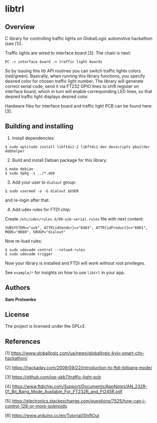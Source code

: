 # libtrl

## Overview

C library for controlling traffic lights on GlobalLogic automotive hackathon
(see [1]).

Traffic lights are wired to interface board [3]. The chain is next:

    PC -> interface board -> traffic light boards

So by issuing this lib API routines you can switch traffic lights colors
(red/green). Basically, when running this library functions, you specify
desired color for chosen traffic light number. The library will generate
correct serial code, send it via FT232 GPIO lines to shift register on
interface board, which in turn will enable corresponding LED lines, so that
desired traffic light displays desired color.

Hardware files for interface board and traffic light PCB can be found here: [3].

## Building and installing

1. Install dependencies:

```
$ sudo aptitude install libftdi1-2 libftdi1-dev devscripts pbuilder debhelper
```

2. Build and install Debian package for this library:

```
$ make debian
$ sudo dpkg -i ../*.deb
```

3. Add your user to `dialout` group:

```
$ sudo usermod -a -G dialout $USER
```

and re-login after that.

4. Add udev rules for FTDI chip:

Create `/etc/udev/rules.d/99-usb-serial.rules` file with next content:

```
SUBSYSTEM=="usb", ATTR{idVendor}=="0403", ATTR{idProduct}=="6001", MODE="0660", GROUP="dialout"
```

Now re-load rules:

```
$ sudo udevadm control --reload-rules
$ sudo udevadm trigger
```

Now your library is installed and FTDI will work without root privileges.

See `example/*` for insights on how to use `libtrl` in your app.

## Authors

**Sam Protsenko**

## License

The project is licensed under the GPLv2.

## References

[1] https://www.globallogic.com/ua/news/globallogic-kyiv-smart-city-hackathon/

[2] https://hackaday.com/2009/09/22/introduction-to-ftdi-bitbang-mode/

[3] https://github.com/joe-skb7/traffic-light-pcb

[4] https://www.ftdichip.com/Support/Documents/AppNotes/AN_232R-01_Bit_Bang_Mode_Available_For_FT232R_and_Ft245R.pdf

[5] https://electronics.stackexchange.com/questions/7525/how-can-i-control-128-or-more-solenoids

[6] https://www.arduino.cc/en/Tutorial/ShiftOut
